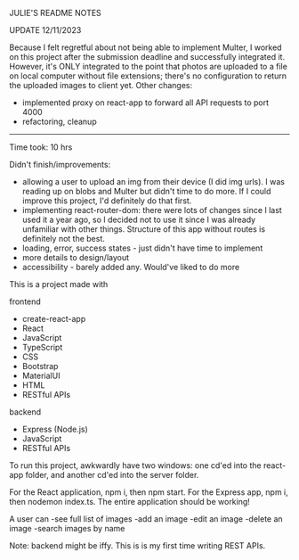 JULIE'S README NOTES

UPDATE 12/11/2023

Because I felt regretful about not being able to implement Multer, I worked on this project after the submission deadline and successfully integrated it. However, it's ONLY integrated to the point that photos are uploaded to a file on local computer without file extensions; there's no configuration to return the uploaded images to client yet.
Other changes:
- implemented proxy on react-app to forward all API requests to port 4000
- refactoring, cleanup


-------------------------------------------------------------------------------------------------------------------------------------------------------------------------------------------------------------------------------------------------------------------------------------
Time took: 10 hrs

Didn't finish/improvements:
- allowing a user to upload an img from their device (I did img urls). I was reading up on blobs and Multer but didn't time to do more. If I could improve this project, I'd definitely do that first.
- implementing react-router-dom: there were lots of changes since I last used it a year ago, so I decided not to use it since I was already unfamiliar with other things. Structure of this app without routes is definitely not the best.
- loading, error, success states - just didn't have time to implement
- more details to design/layout
- accessibility - barely added any. Would've liked to do more

This is a project made with

frontend

- create-react-app
- React
- JavaScript
- TypeScript
- CSS
- Bootstrap
- MaterialUI
- HTML
- RESTful APIs

backend

- Express (Node.js)
- JavaScript
- RESTful APIs

To run this project, awkwardly have two windows: one cd'ed into the react-app folder, and another cd'ed into the server folder.

For the React application, npm i, then npm start. For the Express app, npm i, then nodemon index.ts. The entire application should be working!

A user can -see full list of images -add an image -edit an image -delete an image -search images by name

Note: backend might be iffy. This is is my first time writing REST APIs.
